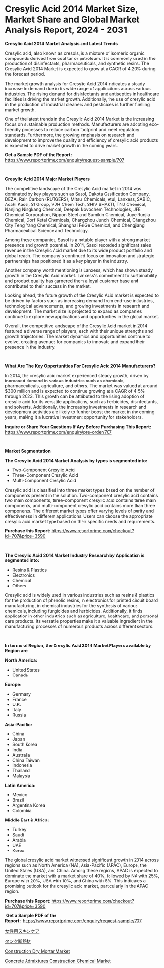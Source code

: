 <p><h1>Cresylic Acid 2014 Market Size, Market Share and Global Market Analysis Report, 2024 - 2031</h1></p><p><strong>Cresylic Acid 2014 Market Analysis and Latest Trends</strong></p>
<p><p>Cresylic acid, also known as cresols, is a mixture of isomeric organic compounds derived from coal tar or petroleum. It is commonly used in the production of disinfectants, pharmaceuticals, and synthetic resins. The Cresylic Acid 2014 Market is expected to grow at a CAGR of 4.20% during the forecast period. </p><p>The market growth analysis for Cresylic Acid 2014 indicates a steady increase in demand due to its wide range of applications across various industries. The rising demand for disinfectants and antiseptics in healthcare facilities is driving the market growth. Additionally, the use of cresylic acid in the production of industrial cleaners and pesticides is further fuelling market growth.</p><p>One of the latest trends in the Cresylic Acid 2014 Market is the increasing focus on sustainable production methods. Manufacturers are adopting eco-friendly processes to reduce carbon footprint and meet regulatory standards. Furthermore, the growing emphasis on research and development to improve the quality and efficiency of cresylic acid products is expected to drive market growth in the coming years.</p></p>
<p><strong>Get a Sample PDF of the Report:&nbsp;</strong> <a href="https://www.reportprime.com/enquiry/request-sample/707">https://www.reportprime.com/enquiry/request-sample/707</a></p>
<p>&nbsp;</p>
<p><strong>Cresylic Acid 2014 Major Market Players</strong></p>
<p><p>The competitive landscape of the Cresylic Acid market in 2014 was dominated by key players such as Sasol, Dakota Gasification Company, DEZA, Rain Carbon (RUTGERS), Mitsui Chemicals, Atul, Lanxess, SABIC, Asahi Kasei, SI Group, VDH Chem Tech, SHIV SHAKTI, TNJ Chemical, Nanjing Ningkang Chemical, Deepak Novochem Technologies, JFE Chemical Corporation, Nippon Steel and Sumikin Chemical, Juye Runjia Chemical, Dorf Ketal Chemicals, Changzhou Junchi Chemical, Changzhou City Teng Yang Chemical, Shanghai FeiGe Chemical, and Chengjiang Pharmaceutical Science and Technology.</p><p>Among these companies, Sasol is a notable player with a strong market presence and growth potential. In 2014, Sasol recorded significant sales revenue in the Cresylic Acid market due to its wide product portfolio and global reach. The company's continued focus on innovation and strategic partnerships has positioned it as a key player in the industry.</p><p>Another company worth mentioning is Lanxess, which has shown steady growth in the Cresylic Acid market. Lanxess's commitment to sustainability and product quality has garnered them a loyal customer base and contributed to their success in the market.</p><p>Looking ahead, the future growth of the Cresylic Acid market is expected to be driven by factors such as increasing demand from end-use industries, technological advancements, and growing investments in research and development. The market size is projected to expand as companies continue to explore new applications and opportunities in the global market.</p><p>Overall, the competitive landscape of the Cresylic Acid market in 2014 featured a diverse range of players, each with their unique strengths and growth trajectories. The market dynamics and opportunities continue to evolve, creating avenues for companies to innovate and expand their presence in the industry.</p></p>
<p>&nbsp;</p>
<p><strong>What Are The Key Opportunities For Cresylic Acid 2014 Manufacturers?</strong></p>
<p><p>In 2014, the cresylic acid market experienced steady growth, driven by increased demand in various industries such as chemicals, pharmaceuticals, agriculture, and others. The market was valued at around $300 million and is expected to continue growing at a CAGR of 4-5% through 2023. This growth can be attributed to the rising adoption of cresylic acid for its versatile applications, such as herbicides, disinfectants, and solvents. Additionally, the increasing investments in research and development activities are likely to further boost the market in the coming years, making it a lucrative investment opportunity for stakeholders.</p></p>
<p><strong>Inquire or Share Your Questions If Any Before Purchasing This Report:</strong> <a href="https://www.reportprime.com/enquiry/pre-order/707">https://www.reportprime.com/enquiry/pre-order/707</a></p>
<p>&nbsp;</p>
<p><strong>Market Segmentation</strong></p>
<p><strong>The Cresylic Acid 2014 Market Analysis by types is segmented into:</strong></p>
<p><ul><li>Two-Component Cresylic Acid</li><li>Three-Component Cresylic Acid</li><li>Multi-Component Cresylic Acid</li></ul></p>
<p><p>Cresylic acid is classified into three market types based on the number of components present in the solution. Two-component cresylic acid contains two main components, three-component cresylic acid contains three main components, and multi-component cresylic acid contains more than three components. The different market types offer varying levels of purity and effectiveness in different applications. Users can choose the appropriate cresylic acid market type based on their specific needs and requirements.</p></p>
<p><strong>Purchase this Report:&nbsp;</strong><a href="https://www.reportprime.com/checkout?id=707&price=3590">https://www.reportprime.com/checkout?id=707&price=3590</a></p>
<p>&nbsp;</p>
<p><strong>The Cresylic Acid 2014 Market Industry Research by Application is segmented into:</strong></p>
<p><ul><li>Resins & Plastics</li><li>Electronics</li><li>Chemical</li><li>Others</li></ul></p>
<p><p>Cresylic acid is widely used in various industries such as resins & plastics for the production of phenolic resins, in electronics for printed circuit board manufacturing, in chemical industries for the synthesis of various chemicals, including fungicides and herbicides. Additionally, it finds application in other industries such as agriculture, healthcare, and personal care products. Its versatile properties make it a valuable ingredient in the manufacturing processes of numerous products across different sectors.</p></p>
<p>&nbsp;</p>
<p><strong>In terms of Region, the Cresylic Acid 2014 Market Players available by Region are:</strong></p>
<p>
    <p> <strong> North America: </strong>
        <ul>
            <li>United States</li>
            <li>Canada</li>
        </ul>
        </p> 
    <p> <strong> Europe: </strong>
        <ul>
            <li>Germany</li>
            <li>France</li>
            <li>U.K.</li>
            <li>Italy</li>
            <li>Russia</li>
        </ul>
        </p> 
    <p> <strong> Asia-Pacific: </strong>
        <ul>
            <li>China</li>
            <li>Japan</li>
            <li>South Korea</li>
            <li>India</li>
            <li>Australia</li>
            <li>China Taiwan</li>
            <li>Indonesia</li>
            <li>Thailand</li>
            <li>Malaysia</li>
        </ul>
        </p> 
    <p> <strong> Latin America: </strong>
        <ul>
            <li>Mexico</li>
            <li>Brazil</li>
            <li>Argentina Korea</li>
            <li>Colombia</li>
        </ul>
        </p> 
    <p> <strong> Middle East & Africa: </strong>
        <ul>
            <li>Turkey</li>
            <li>Saudi</li>
            <li>Arabia</li>
            <li>UAE</li>
            <li>Korea</li>
        </ul>
    </p>
    </p>
<p><p>The global cresylic acid market witnessed significant growth in 2014 across regions such as North America (NA), Asia-Pacific (APAC), Europe, the United States (USA), and China. Among these regions, APAC is expected to dominate the market with a market share of 40%, followed by NA with 25%, Europe with 20%, USA with 10%, and China with 5%. This indicates a promising outlook for the cresylic acid market, particularly in the APAC region.</p></p>
<p><strong>Purchase this Report: </strong><a href="https://www.reportprime.com/checkout?id=707&price=3590">https://www.reportprime.com/checkout?id=707&price=3590</a></p>
<p>&nbsp;<strong>Get a Sample PDF of the Report:&nbsp;&nbsp;</strong><a href="https://www.reportprime.com/enquiry/request-sample/707">https://www.reportprime.com/enquiry/request-sample/707</a></p>
<p><strong></strong></p>
<p><p><a href="https://medium.com/@attyourniture/%E5%A5%B3%E6%80%A7%E3%81%AE%E3%82%B9%E3%82%AD%E3%83%B3%E3%82%B1%E3%82%A2%E5%B8%82%E5%A0%B4-2031%E5%B9%B4%E3%81%BE%E3%81%A7%E3%81%AE%E3%83%88%E3%83%AC%E3%83%B3%E3%83%89-%E4%BA%88%E6%B8%AC-%E7%AB%B6%E4%BA%89%E5%88%86%E6%9E%90-fe6aa2a9e0bf">女性用スキンケア</a></p><p><a href="https://medium.com/@valeridd446677/%E3%82%BF%E3%83%B3%E3%82%AF%E6%96%AD%E7%86%B1%E6%9D%90%E3%81%AE%E5%B8%82%E5%A0%B4%E3%82%B7%E3%82%A7%E3%82%A2%E3%81%AE%E6%8E%A8%E7%A7%BB%E3%81%A8%E5%B8%82%E5%A0%B4%E6%88%90%E9%95%B7%E3%83%88%E3%83%AC%E3%83%B3%E3%83%89-2024%E5%B9%B4-2031%E5%B9%B4-b2cad7f88ae4">タンク断熱材</a></p><p><a href="https://github.com/lataunyatinikmelvin59ilbd0dv/Market-Research-Report-List-1/blob/main/construction-dry-mortar-market.md">Construction Dry Mortar Market</a></p><p><a href="https://github.com/pgtimber/Market-Research-Report-List-1/blob/main/concrete-admixtures-construction-chemical-market.md">Concrete Admixtures Construction Chemical Market</a></p></p>